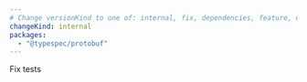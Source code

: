 ```yaml
---
# Change versionKind to one of: internal, fix, dependencies, feature, deprecation, breaking
changeKind: internal
packages:
  - "@typespec/protobuf"
---
```

Fix tests
